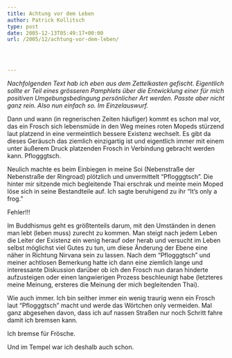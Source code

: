 ```yaml
---
title: Achtung vor dem Leben
author: Patrick Kollitsch
type: post
date: 2005-12-13T05:49:17+00:00
url: /2005/12/achtung-vor-dem-leben/




---
```

_Nachfolgenden Text hab ich eben aus dem Zettelkasten gefischt. Eigentlich sollte er Teil eines gr&ouml;sseren Pamphlets &uuml;ber die Entwicklung einer f&uuml;r mich positiven Umgebungsbedingung pers&ouml;nlicher Art werden. Passte aber nicht ganz rein. Also nun einfach so. Im Einzelauswurf._

Dann und wann (in regnerischen Zeiten h&auml;ufiger) kommt es schon mal vor, das ein Frosch sich lebensm&uuml;de in den Weg meines roten Mopeds st&uuml;rzend laut platzend in eine vermeintlich bessere Existenz wechselt. Es gibt da dieses Ger&auml;usch das ziemlich einzigartig ist und eigentlich immer mit einem unter &auml;u&szlig;erem Druck platzenden Frosch in Verbindung gebracht werden kann. Pflogggtsch.

Neulich machte es beim Einbiegen in meine Soi (Nebenstra&szlig;e der Nebenstra&szlig;e der Ringroad) pl&ouml;tzlich und unvermittelt &#8220;Pflogggtsch&#8221;. Die hinter mir sitzende mich begleitende Thai erschrak und meinte mein Moped l&ouml;se sich in seine Bestandteile auf. Ich sagte beruhigend zu ihr &#8220;It&#8217;s only a frog.&#8221;

Fehler!!!

Im Buddhismus geht es gr&ouml;&szlig;tenteils darum, mit den Umst&auml;nden in denen man lebt (leben muss) zurecht zu kommen. Man steigt nach jedem Leben die Leiter der Existenz ein wenig herauf oder herab und versucht im Leben selbst m&ouml;glichst viel Gutes zu tun, um diese &Auml;nderung der Ebene eine n&auml;her in Richtung Nirvana sein zu lassen. Nach dem &#8220;Pflogggtsch&#8221; und meiner achtlosen Bemerkung hatte ich dann eine ziemlich lange und interessante Diskussion dar&uuml;ber ob ich den Frosch nun daran hinderte aufzusteigen oder einen langwierigen Prozess beschleunigt habe (letzteres meine Meinung, ersteres die Meinung der mich begleitenden Thai).

Wie auch immer. Ich bin seither immer ein wenig traurig wenn ein Frosch laut &#8220;Pflogggtsch&#8221; macht und werde das W&ouml;rtchen only vermeiden. Mal ganz abgesehen davon, dass ich auf nassen Stra&szlig;en nur noch Schritt fahre damit ich bremsen kann.

Ich bremse f&uuml;r Fr&ouml;sche. 

Und im Tempel war ich deshalb auch schon.